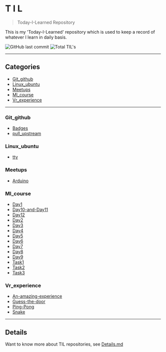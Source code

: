 # T I L
> Today-I-Learned Repository

This is my 'Today-I-Learned' repository which is used to keep a record of whatever I learn in daily basis. 

![GitHub last commit](https://img.shields.io/github/last-commit/Pranav-Khurana/TIL.svg?color=blue&label=Last%20TIL&style=popout)
![Total TIL's](https://img.shields.io/badge/dynamic/json.svg?color=informational&label=Total%20TIL%27s&query=total_til&url=https%3A%2F%2Fraw.githubusercontent.com%2FPranav-Khurana%2FTIL%2Fmaster%2Fbadges.json)

    
---
## Categories

* [Git_github](#git_github)
* [Linux_ubuntu](#linux_ubuntu)
* [Meetups](#meetups)
* [Ml_course](#ml_course)
* [Vr_experience](#vr_experience)

      
---

### Git_github

- [Badges](git_github/Badges.md)
- [pull_upstream](git_github/pull_upstream.md)

### Linux_ubuntu

- [tty](linux_ubuntu/tty.md)

### Meetups

- [Arduino](meetups/Arduino.md)

### Ml_course

- [Day1](ml_course/Day1.md)
- [Day10-and-Day11](ml_course/Day10-and-Day11.md)
- [Day12](ml_course/Day12.md)
- [Day2](ml_course/Day2.md)
- [Day3](ml_course/Day3.md)
- [Day4](ml_course/Day4.md)
- [Day5](ml_course/Day5.md)
- [Day6](ml_course/Day6.md)
- [Day7](ml_course/Day7.md)
- [Day8](ml_course/Day8.md)
- [Day9](ml_course/Day9.md)
- [Task1](ml_course/Task1.md)
- [Task2](ml_course/Task2.md)
- [Task3](ml_course/Task3.md)

### Vr_experience

- [An-amazing-experience](vr_experience/An-amazing-experience.md)
- [Guess-the-door](vr_experience/Guess-the-door.md)
- [Ping-Pong](vr_experience/Ping-Pong.md)
- [Snake](vr_experience/Snake.md)


      
---

## Details
Want to know more about TIL repositories, see [Details.md](https://github.com/Pranav-Khurana/TIL/blob/master/Details.md) 

